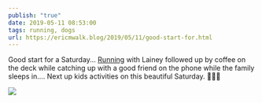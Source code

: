 ```yaml
---
publish: "true"
date: 2019-05-11 08:53:00
tags: running, dogs
url: https://ericmwalk.blog/2019/05/11/good-start-for.html
---
```


Good start for a Saturday... [Running](https://www.strava.com/activities/2362222872) with Lainey followed up by coffee on the deck while catching up with a good friend on the phone while the family sleeps in.... Next up kids activities on this beautiful Saturday. 🏃‍♂️🐶

![](https://ericmwalk.blog/uploads/2022/914ce2e672.jpg)